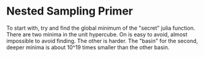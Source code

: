 # Nested Sampling Primer

To start with, try and find the global minimum of the "secret" julia function. There are two minima in the unit hypercube. On is easy to avoid, almost impossible to avoid finding. The other is harder. The "basin" for the second, deeper minima is about 10^19 times smaller than the other basin.

